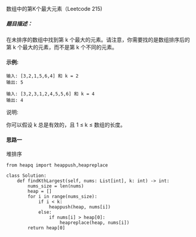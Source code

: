 数组中的第K个最大元素（Leetcode 215)

##### 题目描述：
在未排序的数组中找到第 k 个最大的元素。请注意，你需要找的是数组排序后的第 k 个最大的元素，而不是第 k 个不同的元素。

#### 示例:

```
输入: [3,2,1,5,6,4] 和 k = 2
输出: 5

输入: [3,2,3,1,2,4,5,5,6] 和 k = 4
输出: 4
```

说明:

你可以假设 k 总是有效的，且 1 ≤ k ≤ 数组的长度。





#### 思路一
堆排序

```
from heapq import heappush,heapreplace 

class Solution:
    def findKthLargest(self, nums: List[int], k: int) -> int:
        nums_size = len(nums)
        heap = []
        for i in range(nums_size):
            if i < k:
                heappush(heap, nums[i])
            else:
                if nums[i] > heap[0]:
                    heapreplace(heap, nums[i])
        return heap[0]

```
